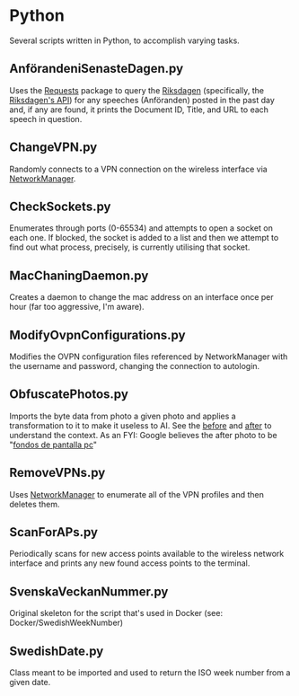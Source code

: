# Python
Several scripts written in Python, to accomplish varying tasks.

## AnförandeniSenasteDagen.py
Uses the [Requests](https://docs.python-requests.org/en/master/) package to query the [Riksdagen](https://www.riksdagen.se/) (specifically, the [Riksdagen's API](https://data.riksdagen.se/)) for any speeches (Anföranden) posted in the past day and, if any are found, it prints the Document ID, Title, and URL to each speech in question.

## ChangeVPN.py
Randomly connects to a VPN connection on the wireless interface via [NetworkManager](https://developer.gnome.org/NetworkManager/stable/gdbus-org.freedesktop.NetworkManager.html#).

## CheckSockets.py
Enumerates through ports (0-65534) and attempts to open a socket on each one. If blocked, the socket is added to a list and then we attempt to find out what process, precisely, is currently utilising that socket.

## MacChaningDaemon.py
Creates a daemon to change the mac address on an interface once per hour (far too aggressive, I'm aware).

## ModifyOvpnConfigurations.py
Modifies the OVPN configuration files referenced by NetworkManager with the username and password, changing the connection to autologin.

## ObfuscatePhotos.py
Imports the byte data from photo a given photo and applies a transformation to it to make it useless to AI. See the [before](https://github.com/felsokning/Python/blob/master/PhotoData/PhU2GL.jpg) and [after](https://github.com/felsokning/Python/blob/master/PhotoData/test.jpg) to understand the context.
As an FYI: Google believes the after photo to be "[fondos de pantalla pc](https://www.solofondos.com/fondos-de-pantalla-pc.html)"

## RemoveVPNs.py
Uses [NetworkManager](https://developer.gnome.org/NetworkManager/stable/gdbus-org.freedesktop.NetworkManager.html#) to enumerate all of the VPN profiles and then deletes them.

## ScanForAPs.py
Periodically scans for new access points available to the wireless network interface and prints any new found access points to the terminal.

## SvenskaVeckanNummer.py
Original skeleton for the script that's used in Docker (see: Docker/SwedishWeekNumber)

## SwedishDate.py
Class meant to be imported and used to return the ISO week number from a given date.
